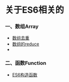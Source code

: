 # 关于ES6相关的

### 一、数组Array
* [数组去重](https://github.com/bobo88/web-front/blob/main/ES6/%E6%95%B0%E7%BB%84%E5%8E%BB%E9%87%8D.md)
* [数组的reduce]()
* 

### 二、函数Function
* [ES6构造函数]()

